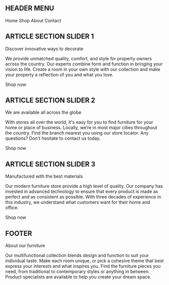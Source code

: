 ## HEADER MENU

Home
Shop
About
Contact

## ARTICLE SECTION SLIDER 1

Discover innovative ways to decorate

We provide unmatched quality, comfort, and style for property owners across the country.
Our experts combine form and function in bringing your vision to life. Create a room in your
own style with our collection and make your property a reflection of you and what you love.

Shop now

## ARTICLE SECTION SLIDER 2

We are available all across the globe

With stores all over the world, it's easy for you to find furniture for your home or place of business.
Locally, we’re in most major cities throughout the country. Find the branch nearest you using our
store locator. Any questions? Don't hesitate to contact us today.

Shop now

## ARTICLE SECTION SLIDER 3

Manufactured with the best materials

Our modern furniture store provide a high level of quality. Our company has invested in advanced technology
to ensure that every product is made as perfect and as consistent as possible. With three decades of
experience in this industry, we understand what customers want for their home and office.

Shop now

## FOOTER

About our furniture

Our multifunctional collection blends design and function to suit your individual taste.
Make each room unique, or pick a cohesive theme that best express your interests and what
inspires you. Find the furniture pieces you need, from traditional to contemporary styles
or anything in between. Product specialists are available to help you create your dream space.

